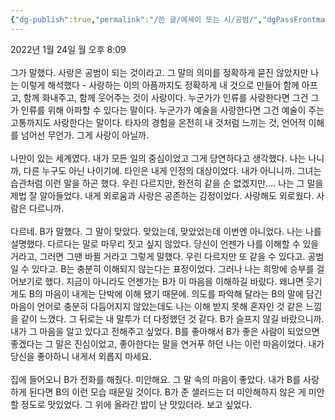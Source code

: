 ```yaml
---
{"dg-publish":true,"permalink":"/쓴 글/에세이 또는 시/공범/","dgPassFrontmatter":true}
---
```


2022년 1월 24일 월 오후 8:09<br/>
<br/>
그가 말했다. 사랑은 공범이 되는 것이라고. 그 말의 의미를 정확하게 묻진 않았지만 나는 이렇게 해석했다 - 사랑하는 이의 아픔까지도 정확하게 내 것으로 만들어 함께 아프고, 함께 화내주고, 함께 웃어주는 것이 사랑이다. 누군가가 인류를 사랑한다면 그건 그가 인류를 위해 아파할 수 있다는 말이다. 누군가가 예술을 사랑한다면 그건 예술이 주는 고통까지도 사랑한다는 말이다. 타자의 경험을 온전히 내 것처럼 느끼는 것, 언어적 이해를 넘어선 무언가. 그게 사랑이 아닐까. <br/>
<br/>
나만이 있는 세계였다. 내가 모든 일의 중심이었고 그게 당연하다고 생각했다. 나는 나니까, 다른 누구도 아닌 나이기에. 타인은 내게 인정의 대상이었다. 내가 아니니까. 그녀는 습관처럼 이런 말을 하곤 했다. 우린 다르지만, 완전히 같을 순 없겠지만…. 나는 그 말을 제법 잘 알아들었다. 내게 외로움과 사랑은 공존하는 감정이었다. 사랑해도 외로웠다. 사람은 다르니까.<br/>
<br/>
다르네. B가 말했다. 그 말이 맞았다. 맞았는데, 맞았었는데 이번엔 아니었다. 나는 나를 설명했다. 다르다는 말로 마무리 짓고 싶지 않았다. 당신이 언젠가 나를 이해할 수 있을 거라고, 그러면 그땐 바뀔 거라고 그렇게 말했다. 우린 다르지만 또 같을 수 있다고. 공범일 수 있다고. B는 충분히 이해되지 않는다는 표정이었다. 그러나 나는 희망에 승부를 걸어보기로 했다. 지금이 아니라도 언젠가는 B가 이 마음을 이해하길 바랐다. 왜냐면 웃기게도 B의 마음이 내게는 단박에 이해 됐기 때문에. 의도를 파악해 달라는 B의 말에 담긴 마음이 언어로 충분히 다듬어지지 않았는데도 나는 이해 받지 못해 혼자인 것 같은 느낌을 같이 느꼈다. 그 뒤로는 내 말투가 더 다정했던 것 같다. B가 슬프지 않길 바랐으니까. 내가 그 마음을 알고 있다고 전해주고 싶었다. B를 좋아해서 B가 좋은 사람이 되었으면 좋겠다는 그 말은 진심이었고, 좋아한다는 말을 연거푸 하던 나는 이런 마음이었다. 내가 당신을 좋아하니 내게서 외롭지 마세요.<br/>
<br/>
집에 들어오니 B가 전화를 해줬다. 미안해요. 그 말 속의 마음이 좋았다. 내가 B를 사랑하게 된다면 B의 이런 모습 때문일 것이다. B가 준 샐러드는 더 미안해하지 않은 게 미안할 정도로 맛있었다. 그 위에 올라간 밥이 난 맛있더라. 보고 싶었다.<br/>

